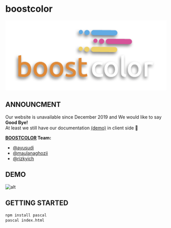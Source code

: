 # boostcolor

![alt](./src/assets/logoForMD.png)

## ANNOUNCMENT
Our website is unavailable since December 2019 and We would like to say **Good Bye!** <br>
At least we still have our documentation [(demo)](https://github.com/boost-color/client#DEMO) in client side :love_letter:
<br>

**[BOOSTCOLOR](https://github.com/boost-color) Team:** 
- [@ayusudi](https://github.com/ayusudi)
- [@maulanaghozii](https://github.com/maulanaghozii)
- [@rizkyich](https://github.com/rizkyich)

## DEMO
![alt](./src/assets/demo.gif)

## GETTING STARTED
```
npm install pascal
pascal index.html
```
